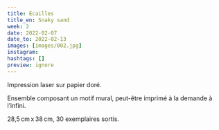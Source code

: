 ```yaml
---
title: Écailles 
title_en: Snaky sand
week: 2
date: 2022-02-07
date_to: 2022-02-13
images: [images/002.jpg]
instagram:
hashtags: []
preview: ignore
---
```

Impression laser sur papier doré.

Ensemble composant un motif mural, peut-être imprimé à la demande à l’infini. 

28,5 cm x 38 cm, 30 exemplaires sortis.